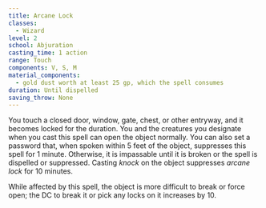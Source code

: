```yaml
---
title: Arcane Lock
classes:
  - Wizard
level: 2
school: Abjuration
casting_time: 1 action
range: Touch
components: V, S, M
material_components:
  - gold dust worth at least 25 gp, which the spell consumes
duration: Until dispelled
saving_throw: None
---
```


You touch a closed door, window, gate, chest, or other entryway, and it becomes locked for the duration. You and the creatures you designate when you cast this spell can open the object normally. You can also set a password that, when spoken within 5 feet of the object, suppresses this spell for 1 minute. Otherwise, it is impassable until it is broken or the spell is dispelled or suppressed. Casting *knock* on the object suppresses *arcane lock* for 10 minutes.

While affected by this spell, the object is more difficult to break or force open; the DC to break it or pick any locks on it increases by 10.
